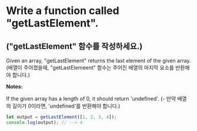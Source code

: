 # Write a function called "getLastElement".

## ("getLastElement" 함수를 작성하세요.)

Given an array, "getLastElement" returns the last element of the given array.
(배열이 주어졌을때, "getLastElemeent" 함수는 주어진 배열의 마지막 요소를 반환해야 합니다.)

**Notes:**

If the given array has a length of 0, it should return 'undefined'.
(- 만약 배열의 길이가 0이라면, 'undefined'를 반환해야 합니다.)
```js
let output = getLastElement([1, 2, 3, 4]);
console.log(output); // --> 4
```